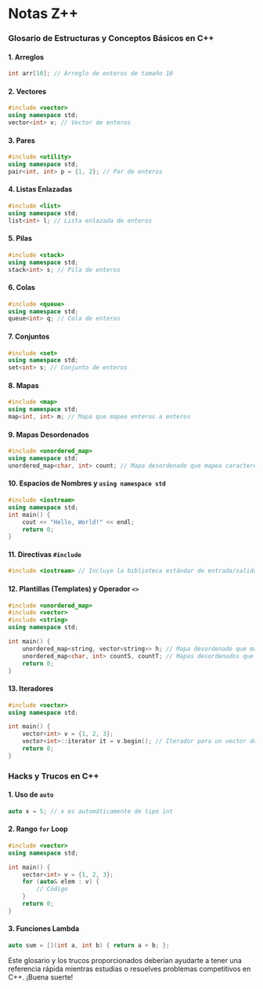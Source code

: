 # Notas Z++

### Glosario de Estructuras y Conceptos Básicos en C++

#### 1. Arreglos
```cpp
int arr[10]; // Arreglo de enteros de tamaño 10
```

#### 2. Vectores
```cpp
#include <vector>
using namespace std;
vector<int> v; // Vector de enteros
```

#### 3. Pares
```cpp
#include <utility>
using namespace std;
pair<int, int> p = {1, 2}; // Par de enteros
```

#### 4. Listas Enlazadas
```cpp
#include <list>
using namespace std;
list<int> l; // Lista enlazada de enteros
```

#### 5. Pilas
```cpp
#include <stack>
using namespace std;
stack<int> s; // Pila de enteros
```

#### 6. Colas
```cpp
#include <queue>
using namespace std;
queue<int> q; // Cola de enteros
```

#### 7. Conjuntos
```cpp
#include <set>
using namespace std;
set<int> s; // Conjunto de enteros
```

#### 8. Mapas
```cpp
#include <map>
using namespace std;
map<int, int> m; // Mapa que mapea enteros a enteros
```

#### 9. Mapas Desordenados
```cpp
#include <unordered_map>
using namespace std;
unordered_map<char, int> count; // Mapa desordenado que mapea caracteres a enteros
```

#### 10. Espacios de Nombres y `using namespace std`
```cpp
#include <iostream>
using namespace std;
int main() {
    cout << "Hello, World!" << endl;
    return 0;
}
```

#### 11. Directivas `#include`
```cpp
#include <iostream> // Incluye la biblioteca estándar de entrada/salida
```

#### 12. Plantillas (Templates) y Operador `<>`
```cpp
#include <unordered_map>
#include <vector>
#include <string>
using namespace std;

int main() {
    unordered_map<string, vector<string>> h; // Mapa desordenado que mapea strings a vectores de strings
    unordered_map<char, int> countS, countT; // Mapas desordenados que mapean caracteres a enteros
    return 0;
}
```

#### 13. Iteradores
```cpp
#include <vector>
using namespace std;

int main() {
    vector<int> v = {1, 2, 3};
    vector<int>::iterator it = v.begin(); // Iterador para un vector de enteros
    return 0;
}
```

### Hacks y Trucos en C++

#### 1. Uso de `auto`
```cpp
auto x = 5; // x es automáticamente de tipo int
```

#### 2. Rango `for` Loop
```cpp
#include <vector>
using namespace std;

int main() {
    vector<int> v = {1, 2, 3};
    for (auto& elem : v) {
        // Código
    }
    return 0;
}
```

#### 3. Funciones Lambda
```cpp
auto sum = [](int a, int b) { return a + b; };
```

Este glosario y los trucos proporcionados deberían ayudarte a tener una referencia rápida mientras estudias o resuelves problemas competitivos en C++. ¡Buena suerte!